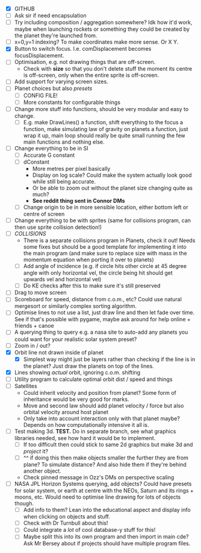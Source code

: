 - [x] GITHUB
- [ ] Ask sir if need encapsulation
- [ ] Try including composition / aggregation somewhere? Idk how it'd work, maybe when launching rockets or something they could be created by the planet they're launched from.
- [ ] x=0,y=1 indexing? To make coordinates make more sense. Or X Y.
- [x] Button to switch focus. I.e. comDisplacement becomes focusDisplacement.
- [ ] Optimisation, e.g. not drawing things that are off-screen.
	- Check with **size** so that you don't delete stuff the moment its centre is off-screen, only when the entire sprite is off-screen.
- [ ] Add support for varying screen sizes.
- [ ] Planet choices but also *presets*
	- [ ] CONFIG FILE!
	- [ ] More constants for configurable things
- [ ] Change more stuff into functions, should be very modular and easy to change.
	- [ ] E.g. make DrawLines() a function, shift everything to the focus a function, make simulating law of gravity on planets a function, just wrap it up, main loop should really be quite small running the few main functions and nothing else.
- [ ] Change everything to be in SI
	- [ ] Accurate G constant
	- [ ] dConstant
		- More metres per pixel basically
		- Display on log scale? Could make the system actually look good while still being accurate.
		- Or be able to zoom out without the planet size changing quite as much?
		- **See reddit thing sent in Connor DMs**
	- [ ] Change origin to be in more sensible location, either bottom left or centre of screen
- [ ] Change everything to be with sprites (same for collisions program, can then use sprite collision detection!)
- [ ] *COLLISIONS*
	- There is a separate collisions program in Planets, check it out! Needs some fixes but should be a good template for implementing it into the main program (and make sure to replace size with mass in the momentum equation when porting it over to planets)
	- [ ] Add angle of incidence (e.g. if circle hits other circle at 45 degree angle with only horizontal vel, the circle being hit should get upwards vel and horizontal vel)
	- [ ] Do KE checks after this to make sure it's still preserved
- [ ] Drag to move screen
- [ ] Scoreboard for speed, distance from c.o.m., etc? Could use natural mergesort or similarly complex sorting algorithm.
- [ ] Optimise lines to not use a list, just draw line and then let fade over time. See if that's possible with pygame, maybe ask around for help online + friends + canoe
- [ ] A querying thing to query e.g. a nasa site to auto-add any planets you could want for your realistic solar system preset?
- [ ] Zoom in / out?
- [x] Orbit line not drawn inside of planet
	- [x] Simplest way might just be layers rather than checking if the line is in the planet? Just draw the planets on top of the lines.
- [x] Lines showing *actual* orbit, ignoring c.o.m. shifting
- [ ] Utility program to calculate optimal orbit dist / speed and things
- [ ] Satellites
	- Could inherit velocity and position from planet? Some form of inheritance would be very good for marks.
	- Move and second law should add planet velocity / force but also orbital velocity around host planet
	- Only take into account interaction only with that planet maybe? Depends on how computationally intensive it all is.
- [ ] Test making 3d. **TEST.** Do in separate branch, see what graphics libraries needed, see how hard it would be to implement.
	- [ ] If too difficult then could stick to same 2d graphics but make 3d and *project* it?
	- [ ]  ^^ if doing this then make objects smaller the further they are from plane? To simulate distance? And also hide them if they're behind another object.
	- Check pinned message in Ozz's DMs on perspective scaling
- [ ] NASA JPL Horizon Systems querying, add objects? Could have presets for solar system, or earth at centre with the NEOs, Saturn and its rings + moons, etc. Would need to optimise line drawing for lots of objects though.
	- [ ] Add info to them? Lean into the educational aspect and display info when clicking on objects and stuff.
	- [ ] Check with Dr Turnbull about this!
	- [ ] Could integrate a *lot* of cool database-y stuff for this!
	- [ ] Maybe split this into its own program and then import in main cde? Ask Mr Bersey about if projects should have multiple program files.